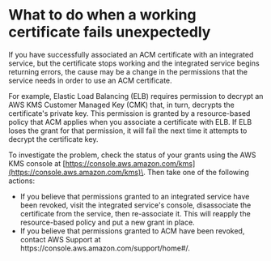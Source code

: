 # What to do when a working certificate fails unexpectedly<a name="unexpected-failure"></a>

If you have successfully associated an ACM certificate with an integrated service, but the certificate stops working and the integrated service begins returning errors, the cause may be a change in the permissions that the service needs in order to use an ACM certificate\. 

For example, Elastic Load Balancing \(ELB\) requires permission to decrypt an AWS KMS Customer Managed Key \(CMK\) that, in turn, decrypts the certificate's private key\. This permission is granted by a resource\-based policy that ACM applies when you associate a certificate with ELB\. If ELB loses the grant for that permission, it will fail the next time it attempts to decrypt the certificate key\.

To investigate the problem, check the status of your grants using the AWS KMS console at [https://console.aws.amazon.com/kms](https://console.aws.amazon.com/kms)\. Then take one of the following actions:
+ If you believe that permissions granted to an integrated service have been revoked, visit the integrated service's console, disassociate the certificate from the service, then re\-associate it\. This will reapply the resource\-based policy and put a new grant in place\.
+ If you believe that permissions granted to ACM have been revoked, contact AWS Support at https://console\.aws\.amazon\.com/support/home\#/\.